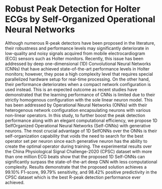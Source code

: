 # Robust Peak Detection for Holter ECGs by Self-Organized Operational Neural Networks



Although numerous R-peak detectors have been
proposed in the literature, their robustness and performance
levels may significantly deteriorate in low-quality and noisy
signals acquired from mobile electrocardiogram (ECG) sensors
such as Holter monitors. Recently, this issue has been addressed
by deep one-dimensional (1D) Convolutional Neural Networks
(CNNs) that have achieved state-of-the-art performance levels in
Holter monitors; however, they pose a high complexity level that
requires special parallelized hardware setup for real-time
processing. On the other hand, their performance deteriorates
when a compact network configuration is used instead. This is
an expected outcome as recent studies have demonstrated that
the learning performance of CNNs is limited due to their strictly
homogenous configuration with the sole linear neuron model.
This has been addressed by Operational Neural Networks
(ONNs) with their heterogenous network configuration
encapsulating neurons with various non-linear operators. In this
study, to further boost the peak detection performance along
with an elegant computational efficiency, we propose 1D SelfOrganized Operational Neural Networks (Self-ONNs) with
generative neurons. The most crucial advantage of 1D SelfONNs over the ONNs is their self-organization capability that
voids the need to search for the best operator set per neuron
since each generative neuron has the ability to create the optimal
operator during training. The experimental results over the
China Physiological Signal Challenge-2020 (CPSC) dataset with
more than one million ECG beats show that the proposed 1D
Self-ONNs can significantly surpass the state-of-the-art deep
CNN with less computational complexity. Results demonstrate
that the proposed solution achieves a 99.10% F1-score, 99.79%
sensitivity, and 98.42% positive predictivity in the CPSC dataset
which is the best R-peak detection performance ever achieved.
